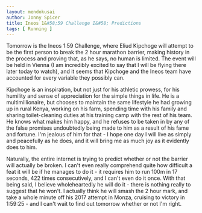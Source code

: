 ```yaml
---
layout: mendokusai
author: Jonny Spicer
title: Ineos 1&#58;59 Challenge I&#58; Predictions
tags: [ Running ]
---
```

Tomorrow is the Ineos 1:59 Challenge, where Eliud Kipchoge will attempt to be the first person to break the 2 hour marathon barrier,
making history in the process and proving that, as he says, no human is limited. The event will be held in Vienna (I am
incredibly excited to say that I will be flying there later today to watch), and it seems that Kipchoge and the Ineos team have
accounted for every variable they possibly can. 

Kipchoge is an inspiration, but not just for his athletic prowess, for his humility and sense of appreciation for the simple things
in life. He is a multimillionaire, but chooses to maintain the same lifestyle he had growing up in rural Kenya, working on his farm,
spending time with his family and sharing toilet-cleaning duties at his training camp with the rest of his team. He knows what makes
him happy, and he refuses to be taken in by any of the false promises undoubtedly being made to him as a result of his fame and
fortune. I'm jealous of him for that - I hope one day I will live as simply and peacefully as he does, and it will bring me as much
joy as it evidently does to him.

Naturally, the entire internet is trying to predict whether or not the barrier will actually be broken. I can't even really
comprehend quite how difficult a feat it will be if he manages to do it - it requires him to run 100m in 17 seconds, 422 times
consecutively, and I can't even do it once. With that being said, I believe wholeheartedly he will do it - there is nothing really
to suggest that he won't. I actually think he will smash the 2 hour mark, and take a whole minute off his 2017 attempt in Monza,
cruising to victory in 1:59:25 - and I can't wait to find out tomorrow whether or not I'm right.
